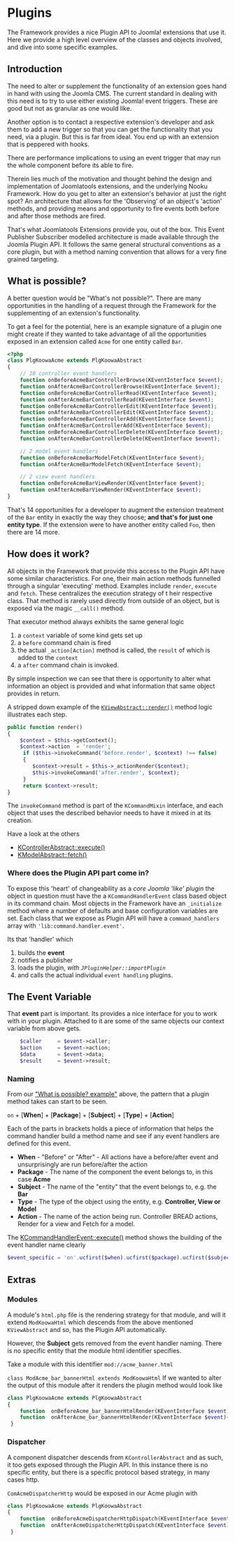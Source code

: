 # Plugins

The Framework provides a nice Plugin API to Joomla! extensions that use it. Here we provide a high level overview of the
 classes and objects involved, and dive into some specific examples.

<!-- toc -->

## Introduction
<!-- THIS SEEMS LIKE MORE OF A BLOG POST TO ME-->
The need to alter or supplement the functionality of an extension goes hand in hand with using the Joomla CMS. The current standard
in dealing with this need is to try to use either existing Joomla! event triggers. These are good but not as granular as one would like.

Another option is to contact a respective extension's developer and ask them to add a new trigger so that you can get the functionality that you need, via a plugin. But this is
far from ideal. You end up with an extension that is peppered with hooks.

There are performance implications to using an event trigger that may run the whole component before its able to fire.

Therein lies much of the motivation and thought behind the design and implementation of Joomlatools extensions, and the underlying Nooku Framework.
How do you get to alter an extension's behavior at just the right spot? An architecture that allows for the 'Observing' of an object's
'action' methods, and providing means and opportunity to fire events both before and after those methods are fired.

That's what Joomlatools Extensions provide you, out of the box. This Event Publisher Subscriber modelled architecture is made available
through the Joomla Plugin API. It follows the same general structural conventions as a core plugin, but with a method naming convention
that allows for a very fine grained targeting.

<!-- THIS SEEMS LIKE MORE OF A BLOG POST TO ME-->

## What is possible?

A better question would be "What's not possible?". There are many opportunities in the handling of a request through the Framework for the
supplementing of an extension's functionality.

To get a feel for the potential, here is an example signature of a plugin one might create if they wanted to take advantage of all the opportunities
exposed in an extension called `Acme` for one entity called `Bar`.
```php
<?php
class PlgKoowaAcme extends PlgKoowaAbstract
{
    // 10 controller event handlers
    function onBeforeAcmeBarControllerBrowse(KEventInterface $event);
    function onAfterAcmeBarControllerBrowse(KEventInterface $event);
    function onBeforeAcmeBarControllerRead(KEventInterface $event);
    function onAfterAcmeBarControllerRead(KEventInterface $event);
    function onBeforeAcmeBarControllerEdit(KEventInterface $event);
    function onAfterAcmeBarControllerEdit(KEventInterface $event);
    function onBeforeAcmeBarControllerAdd(KEventInterface $event);
    function onAfterAcmeBarControllerAdd(KEventInterface $event);
    function onBeforeAcmeBarControllerDelete(KEventInterface $event);
    function onAfterAcmeBarControllerDelete(KEventInterface $event);

    // 2 model event handlers
    function onBeforeAcmeBarModelFetch(KEventInterface $event);
    function onAfterAcmeBarModelFetch(KEventInterface $event);

    // 2 view event handlers
    function onBeforeAcmeBarViewRender(KEventInterface $event);
    function onAfterAcmeBarViewRender(KEventInterface $event);
}
```

That's 14 opportunities for a developer to augment the extension treatment of the `Bar` entity  in exactly the way they choose; **and that's for just one entity type**.
If the extension were to have another entity called `Foo`, then there are 14 more.

## How does it work?

All objects in the Framework that provide this access to the Plugin API have some similar characteristics. For one, their main
action methods funnelled through a singular 'executing' method. Examples include `render`, `execute` and `fetch`.  These
centralizes the execution strategy of t
heir respective class. That method is rarely used directly from outside of an object,
but is exposed via the magic `__call()` method.

That executor method always exhibits the same general logic

1. a `context` variable of some kind gets set up
2. a `before` command chain is fired
3. the actual `_action[Action]` method is called, the `result` of which is added to the `context`
4. a `after` command chain is invoked.

By simple inspection we can see that there is opportunity to alter what information an object is provided and what information
that same object provides in return.

A stripped down example of the [`KViewAbstract::render()`](https://github.com/nooku/nooku-framework/blob/master/code/libraries/koowa/libraries/view/abstract.php#L113) method logic illustrates each step.
```php
public function render()
{
    $context = $this->getContext();
    $context->action  = 'render';
     if ($this->invokeCommand('before.render', $context) !== false)
     {
        $context->result = $this->_actionRender($context);
        $this->invokeCommand('after.render', $context);
     }
     return $context->result;
}
```
The `invokeCommand` method is part of the `KCommandMixin` interface, and each object that uses the described behavior needs to
have it mixed in at its creation.

Have a look at the others

* [KControllerAbstract::execute()](https://github.com/nooku/nooku-framework/blob/master/code/libraries/koowa/libraries/controller/abstract.php#L125)
* [KModelAbstract::fetch()](https://github.com/nooku/nooku-framework/blob/master/code/libraries/koowa/libraries/model/abstract.php#L125)

### Where does the Plugin API part come in?

To expose this 'heart' of changeability as a _core Joomla 'like' plugin_ the object in question must have the a `KCommandHandlerEvent` class based object
in its command chain. Most objects in the Framework have an `_initialize` method where a number of defaults and base configuration variables
are set. Each class that we expose as Plugin API will have a `command_handlers` array with `'lib:command.handler.event'`.

Its that 'handler' which

1. builds the **event**
2. notifies a publisher
3. loads the plugin, _with `JPluginHelper::importPlugin`_
4. and calls the actual individual `event handling` plugins.

<!-- DIAGRAM HERE -->


## The Event Variable

That **event** part is important. Its provides a nice interface for you to work with in your plugin. Attached to it are
some of the same objects our context variable from above gets.

```php
    $caller		= $event->caller;
    $action 	= $event->action;
    $data 		= $event->data;
    $result 	= $event->result;
```

### Naming

From our ["What is possible? example"](#what-is-possible) above, the pattern that a plugin method takes can start to be seen.

`on` + [**When**] + [**Package**] + [**Subject**] + [**Type**] + [**Action**]

Each of the parts in brackets holds a piece of information that helps the command handler build a method name and see if any
 event handlers are defined for this event.

* **When** - "Before" or "After" - All actions have a before/after event and unsurprisingly are run before/after the action
* **Package**  - The name of the component the event belongs to, in this case **Acme**
* **Subject** - The name of the "entity" that the event belongs to, e.g. the **Bar**
* **Type** - The type of the object using the entity, e.g. **Controller, View or Model**
* **Action** - The name of the action being run. Controller BREAD actions, Render for a view and Fetch for a model.

The [KCommandHandlerEvent::execute()](https://github.com/nooku/nooku-framework/blob/master/code/libraries/koowa/libraries/command/handler/event.php#L12) method
shows the building of the event handler name clearly

```php
$event_specific = 'on'.ucfirst($when).ucfirst($package).ucfirst($subject).ucfirst($type).$name;
```

## Extras

### Modules

A module's `html.php` file is the rendering strategy for that module, and will it extend `ModKoowaHtml`
which descends from the above mentioned `KViewAbstract` and so, has the Plugin API automatically.

However, the **Subject** gets removed from the event handler naming. There is no specific entity that the module html identifier specifies.

Take a module with this identifier `mod://acme_banner.html`

`class ModAcme_bar_bannerHtml extends ModKoowaHtml`
If we wanted to alter the output of this module after it renders the plugin method would look like

```php
class PlgKoowaAcme extends PlgKoowaAbstract
{
    function  onBeforeAcme_bar_bannerHtmlRender(KEventInterface $event){}  // no Subject
    function  onAfterAcme_bar_bannerHtmlRender(KEventInterface $event){}  // no Subject
 }
```

### Dispatcher

A component dispatcher descends from `KControllerAbstract` and as such, it too gets exposed through the Plugin API. In this
 instance there is no specific entity, but there is a specific protocol based strategy, in many cases http.

`ComAcmeDispatcherHttp` would be exposed in our Acme plugin with

```php
class PlgKoowaAcme extends PlgKoowaAbstract
{
    function  onBeforeAcmeDispatcherHttpDispatch(KEventInterface $event){}  // no Subject
    function  onAfterAcmeDispatcherHttpDispatch(KEventInterface $event){}  // no Subject
 }
```


